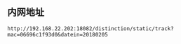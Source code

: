 ## 内网地址

```
http://192.168.22.202:18082/distinction/static/track?mac=06696c1f93d0&datein=20180205
```
